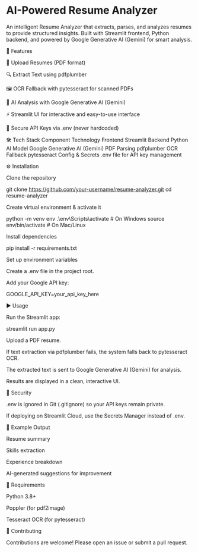 
# AI-Powered Resume Analyzer

An intelligent Resume Analyzer that extracts, parses, and analyzes resumes to provide structured insights.
Built with Streamlit frontend, Python backend, and powered by Google Generative AI (Gemini) for smart analysis.

🚀 Features

📂 Upload Resumes (PDF format)

🔍 Extract Text using pdfplumber

🖼️ OCR Fallback with pytesseract for scanned PDFs

🤖 AI Analysis with Google Generative AI (Gemini)

⚡ Streamlit UI for interactive and easy-to-use interface

🔐 Secure API Keys via .env (never hardcoded)

🛠️ Tech Stack
Component	Technology
Frontend	Streamlit
Backend	Python
AI Model	Google Generative AI (Gemini)
PDF Parsing	pdfplumber
OCR Fallback	pytesseract
Config & Secrets	.env file for API key management

⚙️ Installation

Clone the repository

git clone https://github.com/your-username/resume-analyzer.git
cd resume-analyzer


Create virtual environment & activate it

python -m venv env
.\env\Scripts\activate   # On Windows
source env/bin/activate  # On Mac/Linux


Install dependencies

pip install -r requirements.txt


Set up environment variables

Create a .env file in the project root.

Add your Google API key:

GOOGLE_API_KEY=your_api_key_here

▶️ Usage

Run the Streamlit app:

streamlit run app.py


Upload a PDF resume.

If text extraction via pdfplumber fails, the system falls back to pytesseract OCR.

The extracted text is sent to Google Generative AI (Gemini) for analysis.

Results are displayed in a clean, interactive UI.

🔐 Security

.env is ignored in Git (.gitignore) so your API keys remain private.

If deploying on Streamlit Cloud, use the Secrets Manager instead of .env.

📌 Example Output

Resume summary

Skills extraction

Experience breakdown

AI-generated suggestions for improvement

📄 Requirements

Python 3.8+

Poppler (for pdf2image)

Tesseract OCR (for pytesseract)

🤝 Contributing

Contributions are welcome! Please open an issue or submit a pull request.
